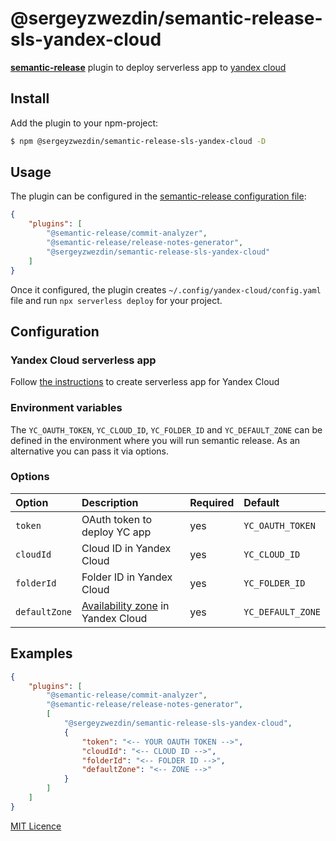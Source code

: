 # @sergeyzwezdin/semantic-release-sls-yandex-cloud
[**semantic-release**](https://github.com/semantic-release/semantic-release) plugin to deploy serverless app to [yandex cloud](https://github.com/yandex-cloud/serverless-plugin)

## Install

Add the plugin to your npm-project:

```bash
$ npm @sergeyzwezdin/semantic-release-sls-yandex-cloud -D
```

## Usage

The plugin can be configured in the [semantic-release configuration file](https://github.com/semantic-release/semantic-release/blob/master/docs/usage/configuration.md#configuration):

```json
{
    "plugins": [
        "@semantic-release/commit-analyzer",
        "@semantic-release/release-notes-generator",
        "@sergeyzwezdin/semantic-release-sls-yandex-cloud"
    ]
}
```
 
Once it configured, the plugin creates `~/.config/yandex-cloud/config.yaml` file and run `npx serverless deploy` for your project.

## Configuration

### Yandex Cloud serverless app

Follow [the instructions](https://github.com/yandex-cloud/serverless-plugin) to create serverless app for Yandex Cloud

### Environment variables

The `YC_OAUTH_TOKEN`, `YC_CLOUD_ID`, `YC_FOLDER_ID` and `YC_DEFAULT_ZONE` can be defined in the environment where you will run semantic release.
As an alternative you can pass it via options.

### Options

| Option          | Description                                                                                       | Required | Default            |
|:----------------|:--------------------------------------------------------------------------------------------------|:---------|:-------------------|
| `token`         | OAuth token to deploy YC app                                                                      | yes      | `YC_OAUTH_TOKEN`   |
| `cloudId`       | Cloud ID in Yandex Cloud                                                                          | yes      | `YC_CLOUD_ID`      |
| `folderId`      | Folder ID in Yandex Cloud                                                                         | yes      | `YC_FOLDER_ID`     |
| `defaultZone`   | [Availability zone](https://cloud.yandex.com/en/docs/overview/concepts/geo-scope) in Yandex Cloud | yes      | `YC_DEFAULT_ZONE`  |

## Examples

```json
{
    "plugins": [
        "@semantic-release/commit-analyzer",
        "@semantic-release/release-notes-generator",
        [
            "@sergeyzwezdin/semantic-release-sls-yandex-cloud",
            {
                "token": "<-- YOUR OAUTH TOKEN -->",
                "cloudId": "<-- CLOUD ID -->",
                "folderId": "<-- FOLDER ID -->",
                "defaultZone": "<-- ZONE -->"
            }
        ]
    ]
}
```

[MIT Licence](LICENSE)
